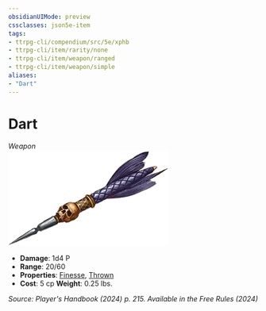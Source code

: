 ```yaml
---
obsidianUIMode: preview
cssclasses: json5e-item
tags:
- ttrpg-cli/compendium/src/5e/xphb
- ttrpg-cli/item/rarity/none
- ttrpg-cli/item/weapon/ranged
- ttrpg-cli/item/weapon/simple
aliases: 
- "Dart"
---
```

# Dart
*Weapon*  
![](3-Compendium/items/img/dart.webp#right)

- **Damage**: 1d4 P
- **Range**: 20/60
- **Properties**: [Finesse](3-Compendium/rules/item-properties.md#Finesse), [Thrown](3-Compendium/rules/item-properties.md#Thrown)
- **Cost**: 5 cp
**Weight**: 0.25 lbs.

*Source: Player's Handbook (2024) p. 215. Available in the Free Rules (2024)*